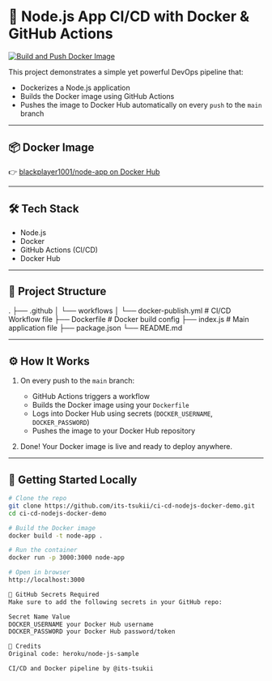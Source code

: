 # 🚀 Node.js App CI/CD with Docker & GitHub Actions

[![Build and Push Docker Image](https://github.com/its-tsukii/ci-cd-nodejs-docker-demo/actions/workflows/main.yml/badge.svg)](https://github.com/its-tsukii/ci-cd-nodejs-docker-demo/actions/workflows/main.yml)

This project demonstrates a simple yet powerful DevOps pipeline that:

- Dockerizes a Node.js application
- Builds the Docker image using GitHub Actions
- Pushes the image to Docker Hub automatically on every `push` to the `main` branch

---

## 📦 Docker Image

👉 [blackplayer1001/node-app on Docker Hub](https://hub.docker.com/r/blackplayer1001/node-app)

---

## 🛠️ Tech Stack

- Node.js
- Docker
- GitHub Actions (CI/CD)
- Docker Hub

---

## 📁 Project Structure

. ├── .github 
  │ └── workflows 
  │ └── docker-publish.yml # CI/CD Workflow file 
  ├── Dockerfile # Docker build config 
  ├── index.js # Main application file 
  ├── package.json 
  └── README.md



---

## ⚙️ How It Works

1. On every push to the `main` branch:
   - GitHub Actions triggers a workflow
   - Builds the Docker image using your `Dockerfile`
   - Logs into Docker Hub using secrets (`DOCKER_USERNAME`, `DOCKER_PASSWORD`)
   - Pushes the image to your Docker Hub repository

2. Done! Your Docker image is live and ready to deploy anywhere.

---

## 🚀 Getting Started Locally

```bash
# Clone the repo
git clone https://github.com/its-tsukii/ci-cd-nodejs-docker-demo.git
cd ci-cd-nodejs-docker-demo

# Build the Docker image
docker build -t node-app .

# Run the container
docker run -p 3000:3000 node-app

# Open in browser
http://localhost:3000

🔐 GitHub Secrets Required
Make sure to add the following secrets in your GitHub repo:

Secret Name	Value
DOCKER_USERNAME	your Docker Hub username
DOCKER_PASSWORD	your Docker Hub password/token

🙌 Credits
Original code: heroku/node-js-sample

CI/CD and Docker pipeline by @its-tsukii
